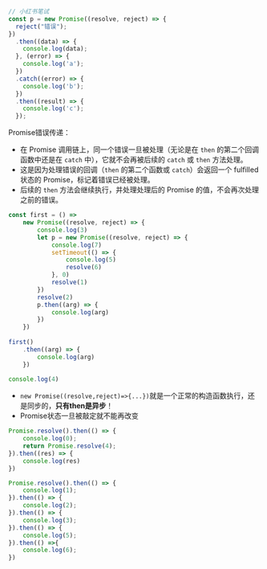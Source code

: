 ```js
// 小红书笔试
const p = new Promise((resolve, reject) => {
  reject("错误");
})
  .then((data) => {
    console.log(data);
  }, (error) => {
    console.log('a');
  })
  .catch((error) => {
    console.log('b');
  })
  .then((result) => {
    console.log('c');
  });
```

Promise错误传递：
- 在 Promise 调用链上，同一个错误一旦被处理（无论是在 `then` 的第二个回调函数中还是在 `catch` 中），它就不会再被后续的 `catch` 或 `then` 方法处理。
- 这是因为处理错误的回调（`then` 的第二个函数或 `catch`）会返回一个 fulfilled 状态的 Promise，标记着错误已经被处理。
- 后续的 `then` 方法会继续执行，并处理处理后的 Promise 的值，不会再次处理之前的错误。

```js
const first = () =>
	new Promise((resolve, reject) => {
		console.log(3)
		let p = new Promise((resolve, reject) => {
			console.log(7)
			setTimeout(() => {
				console.log(5)
				resolve(6)
			}, 0)
			resolve(1)
		})
		resolve(2)
		p.then((arg) => {
			console.log(arg)
		})
	})
	
first()
	.then((arg) => {
		console.log(arg)
	})
	
console.log(4)
```

- `new Promise((resolve,reject)=>{...})`就是一个正常的构造函数执行，还是同步的，**只有then是异步**！
- Promise状态一旦被敲定就不能再改变

```js
Promise.resolve().then(() => {
    console.log(0);
    return Promise.resolve(4);
}).then((res) => {
    console.log(res)
})

Promise.resolve().then(() => {
    console.log(1);
}).then(() => {
    console.log(2);
}).then(() => {
    console.log(3);
}).then(() => {
    console.log(5);
}).then(() =>{
    console.log(6);
})
```



